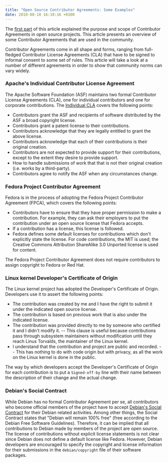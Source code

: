 ```yaml
---
title: "Open Source Contributor Agreements: Some Examples"
date: 2010-08-18 16:10:16 +0100
---
```


The <a href =
"/blog/fossbazaar/contributor-agreements-purpose-scope">first part</a>
of this article explained the purpose and scope of Contributor
Agreements in open source projects.  This article presents an overview
of some Contributor Agreements that are used in the community.

Contributor Agreements come in all shape and forms, ranging from
full-fledged Contributor License Agreements (CLA) that have to be signed
to informal consent to some set of rules.  This article will take a look
at a number of different agreements in order to show that community
norms can vary widely.

<h3>Apache's Individual Contributor License Agreement</h3>

The Apache Software Foundation (ASF) maintains two formal Contributor
License Agreements (CLA), one for individual contributors and one for
corporate contributions.  The <a href =
"http://www.apache.org/licenses/icla.txt">Individual CLA</a> covers the
following points:

<ul>

<li>Contributors grant the ASF and recipients of software distributed by
the ASF a broad copyright license.</li>

<li>Contributors grant a patent license to their contributions.</li>

<li>Contributors acknowledge that they are legally entitled to grant the
above license.</li>

<li>Contributors acknowledge that each of their contributions is their
original creation.</li>

<li>Contributors are not expected to provide support for their
contributions, except to the extent they desire to provide support.</li>

<li>How to handle submissions of work that that is not their original
creation (i.e. works by a third-party).</li>

<li>Contributors agree to notify the ASF when any circumstances
change.</li>

</ul>

<h3>Fedora Project Contributor Agreement</h3>

Fedora is in the process of adopting the Fedora Project Contributor
Agreement (FPCA), which covers the following points:

<ul>

<li>Contributors have to ensure that they have proper permission to make
a contribution.  For example, they can ask their employers to put the
contribution under an open source license that Fedora accepts.</li>

<li>If a contribution has a license, this license is followed.</li>

<li>Fedora defines some default licenses for contributions which don't
explicitly state the license.  For code contributions, the MIT is used;
the Creative Commons Attribution ShareAlike 3.0 Unported license is used
for content.</li>

</ul>

The Fedora Project Contributor Agreement does not require contributors
to assign copyright to Fedora or Red Hat.

<h3>Linux kernel Developer's Certificate of Origin</h3>

The Linux kernel project has adopted the Developer's Certificate of
Origin.  Developers use it to assert the following points:

<ul>

<li>The contribution was created by me and I have the right to submit it
under the indicated open source license.</li>

<li>The contribution is based on previous work that is also under the
indicated license.</li>

<li>The contribution was provided directly to me by someone who
certified it and I didn't modify it. -- This clause is useful because
contributions pass through subsystem maintainers without modification
until they reach Linus Torvalds, the maintainer of the Linux
kernel.</li>

<li>I understand that the contribution and project are public and
recorded. -- This has nothing to do with code origin but with privacy,
as all the work on the Linux kernel is done in the public.</li>

</ul>

The way by which developers accept the Developer's Certificate of Origin
for each contribution is to put a `Signed-off-by` line with their
name between the description of their change and the actual change.

<h3>Debian's Social Contract</h3>

While Debian has no formal Contributor Agreement per se, all
contributors who become official members of the project have to accept
<a href = "http://www.debian.org/social_contract">Debian's Social
Contract</a> for their Debian related activities.  Among other things,
the Social Contract states that "Debian will remain 100% free" (free
according to the Debian Free Software Guidelines).  Therefore, it can be
implied that all contributions to Debian made by members of the project
are open source.  The license of contributions without explicit license
statements is not clear since Debian does not define a default license
like Fedora.  However, Debian developers are encouraged to specify the
copyright and license information for their submissions in the
`debian/copyright` file of their software packages.

